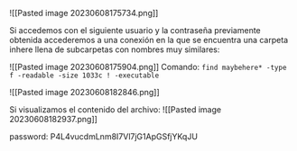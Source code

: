 ![[Pasted image 20230608175734.png]]

Si accedemos con el siguiente usuario y la contraseña previamente obtenida accederemos a una conexión en la que se encuentra una carpeta inhere llena de subcarpetas con nombres muy similares:

![[Pasted image 20230608175904.png]]
Comando: 
`find maybehere* -type f -readable -size 1033c ! -executable`

![[Pasted image 20230608182846.png]]

Si visualizamos el contenido del archivo:
![[Pasted image 20230608182937.png]]

password: P4L4vucdmLnm8I7Vl7jG1ApGSfjYKqJU